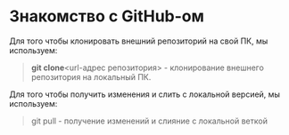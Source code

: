 # Знакомство с GitHub-ом 

Для того чтобы клонировать внешний репозиторий на свой ПК, мы используем:
> __git clone__<url-адрес репозитория> -  клонирование внешнего репозитория на локальный ПК.

Для того чтобы получить изменения и слить с локальной версией, мы используем:
> git pull - получение изменений и слияние с локальной веткой